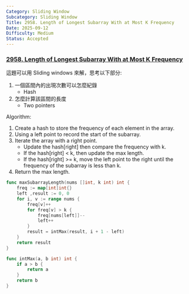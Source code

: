 ```yaml
---
Category: Sliding Window
Subcategory: Sliding Window
Title: 2958. Length of Longest Subarray With at Most K Frequency
Date: 2025-09-12
Difficulty: Medium
Status: Accepted
---
```

### [2958. Length of Longest Subarray With at Most K Frequency]

這題可以用 Sliding windows 來解，思考以下部分:
1.  一個區間內的出現次數可以怎麼紀錄
    -   Hash
2.  怎麼計算該區間的長度
    -   Two pointers

Algorithm:
1.  Create a hash to store the frequency of each element in the array.
2.  Using a left point to record the start of the subarray.
3.  Iterate the array with a right point.
    -   Update the hash[right] then compare the frequency with k.
    -   If the hash[right] < k, then update the max length.
    -   If the hash[right] >= k, move the left point to the right until the frequency of the subarray is less than k.
4.  Return the max length.

```go
func maxSubarrayLength(nums []int, k int) int {
    freq := map[int]int{}
    left ,result := 0, 0
    for i, v := range nums {
        freq[v]++
        for freq[v] > k {
            freq[nums[left]]--
            left++
        }
        result = intMax(result, i + 1 - left)
    }
    return result
}

func intMax(a, b int) int {
    if a > b {
        return a
    }
    return b
}
```

[2958. Length of Longest Subarray With at Most K Frequency]: https://leetcode.com/problems/length-of-longest-subarray-with-at-most-k-frequency